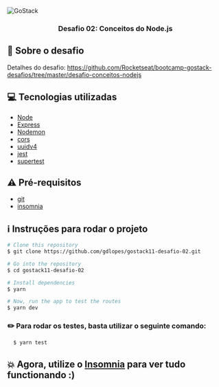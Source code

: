 <img alt="GoStack" src="https://storage.googleapis.com/golden-wind/bootcamp-gostack/header-desafios.png" />

<h3 align="center">
  Desafio 02: Conceitos do Node.js
</h3>

## :rocket: Sobre o desafio

Detalhes do desafio: https://github.com/Rocketseat/bootcamp-gostack-desafios/tree/master/desafio-conceitos-nodejs

## :computer: Tecnologias utilizadas

- [Node](https://nodejs.org/en/)
- [Express](https://expressjs.com/)
- [Nodemon](https://github.com/remy/nodemon)
- [cors](https://www.npmjs.com/package/cors)
- [uuidv4](https://www.npmjs.com/package/uuidv4)
- [jest](https://jestjs.io/docs/en/getting-started.html)
- [supertest](https://www.npmjs.com/package/supertest)

## :warning: Pré-requisitos

- [git](https://git-scm.com/)
- [insomnia](https://insomnia.rest/)

## :information_source: Instruções para rodar o projeto

```bash
# Clone this repository
$ git clone https://github.com/gdlopes/gostack11-desafio-02.git

# Go into the repository
$ cd gostack11-desafio-02

# Install dependencies
$ yarn

# Now, run the app to test the routes
$ yarn dev

```

### :pencil2: Para rodar os testes, basta utilizar o seguinte comando:

```bash
  $ yarn test
```

## :boom: Agora, utilize o [Insomnia](https://insomnia.rest/) para ver tudo functionando :)
